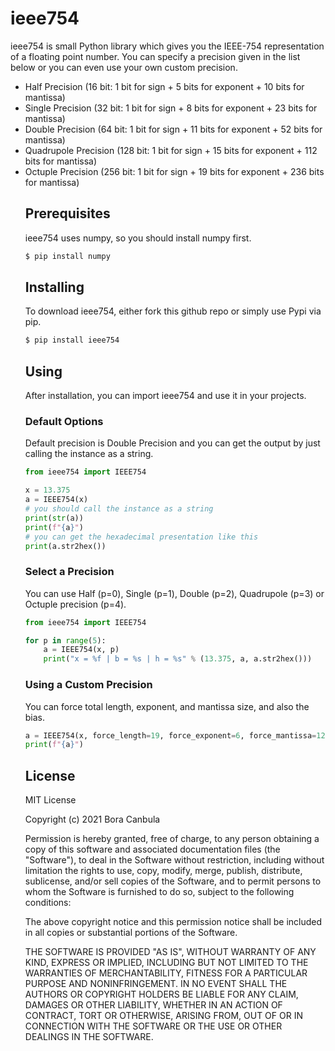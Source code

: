 # ieee754

ieee754 is small Python library which gives you the IEEE-754 representation of a floating point number. You can specify a precision given in the list below or you can even use your own custom precision.
<ul>
<li>Half Precision (16 bit: 1 bit for sign + 5 bits for exponent + 10 bits for mantissa)</li>
<li>Single Precision (32 bit: 1 bit for sign + 8 bits for exponent + 23 bits for mantissa)</li>
<li>Double Precision (64 bit: 1 bit for sign + 11 bits for exponent + 52 bits for mantissa)</li>
<li>Quadrupole Precision (128 bit: 1 bit for sign + 15 bits for exponent + 112 bits for mantissa)</li>
<li>Octuple Precision (256 bit: 1 bit for sign + 19 bits for exponent + 236 bits for mantissa)</li>

## Prerequisites

ieee754 uses numpy, so you should install numpy first.
```sh
$ pip install numpy
```

## Installing

To download ieee754, either fork this github repo or simply use Pypi via pip.
```sh
$ pip install ieee754
```

## Using
After installation, you can import ieee754 and use it in your projects.

### Default Options
Default precision is Double Precision and you can get the output by just calling the instance as a string.
```Python
from ieee754 import IEEE754

x = 13.375
a = IEEE754(x)
# you should call the instance as a string
print(str(a))
print(f"{a}")
# you can get the hexadecimal presentation like this
print(a.str2hex())
```

### Select a Precision
You can use Half (p=0), Single (p=1), Double (p=2), Quadrupole (p=3) or Octuple precision (p=4).
```Python
from ieee754 import IEEE754

for p in range(5):
    a = IEEE754(x, p)
    print("x = %f | b = %s | h = %s" % (13.375, a, a.str2hex()))
```

### Using a Custom Precision
You can force total length, exponent, and mantissa size, and also the bias.
```Python
a = IEEE754(x, force_length=19, force_exponent=6, force_mantissa=12, force_bias=31)
print(f"{a}")
```



License
----

MIT License

Copyright (c) 2021 Bora Canbula

Permission is hereby granted, free of charge, to any person obtaining a copy of this software and associated documentation files (the "Software"), to deal in the Software without restriction, including without limitation the rights to use, copy, modify, merge, publish, distribute, sublicense, and/or sell copies of the Software, and to permit persons to whom the Software is furnished to do so, subject to the following conditions:

The above copyright notice and this permission notice shall be included in all copies or substantial portions of the Software.

THE SOFTWARE IS PROVIDED "AS IS", WITHOUT WARRANTY OF ANY KIND, EXPRESS OR IMPLIED, INCLUDING BUT NOT LIMITED TO THE WARRANTIES OF MERCHANTABILITY, FITNESS FOR A PARTICULAR PURPOSE AND NONINFRINGEMENT. IN NO EVENT SHALL THE AUTHORS OR COPYRIGHT HOLDERS BE LIABLE FOR ANY CLAIM, DAMAGES OR OTHER LIABILITY, WHETHER IN AN ACTION OF CONTRACT, TORT OR OTHERWISE, ARISING FROM, OUT OF OR IN CONNECTION WITH THE SOFTWARE OR THE USE OR OTHER DEALINGS IN THE SOFTWARE.